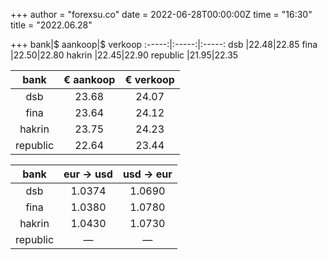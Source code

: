 +++
author = "forexsu.co"
date = 2022-06-28T00:00:00Z
time = "16:30"
title = "2022.06.28"

+++
bank|$ aankoop|$ verkoop
:-----:|:-----:|:-----:
dsb  |22.48|22.85
fina  |22.50|22.80
hakrin  |22.45|22.90
republic  |21.95|22.35

bank|€ aankoop|€ verkoop
:-----:|:-----:|:-----:
dsb  |23.68|24.07
fina  |23.64|24.12
hakrin  |23.75|24.23
republic  |22.64|23.44

bank|eur → usd|usd → eur
:-----:|:-----:|:-----:
dsb  |1.0374|1.0690
fina  |1.0380|1.0780
hakrin  |1.0430|1.0730
republic  |—|—
